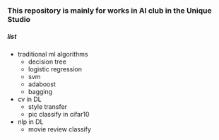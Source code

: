 ### This repository is mainly for works in AI club in the Unique Studio

##### list

- traditional ml algorithms
    - decision tree
    - logistic regression
    - svm
    - adaboost
    - bagging
- cv in DL
    - style transfer
    - pic classify in cifar10
- nlp in DL
    - movie review classify
